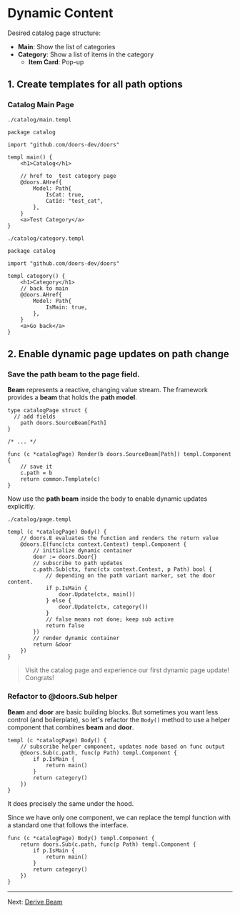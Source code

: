 # Dynamic Content

Desired catalog page structure:

* **Main**: Show the list of categories
* **Category**: Show a list of items in the category
  * **Item Card**: Pop-up

## 1. Create templates for all path options

### Catalog Main Page

`./catalog/main.templ`

```templ
package catalog

import "github.com/doors-dev/doors"

templ main() {
	<h1>Catalog</h1>

	// href to  test category page
	@doors.AHref{
		Model: Path{
			IsCat: true,
			CatId: "test_cat",
		},
	}
	<a>Test Category</a>
}
```

`./catalog/category.templ`

```templ
package catalog

import "github.com/doors-dev/doors"

templ category() {
	<h1>Category</h1>
	// back to main
	@doors.AHref{
		Model: Path{
			IsMain: true,
		},
	}
	<a>Go back</a>
}

```



## 2. Enable dynamic page updates on path change

### Save the path beam to the page field.

**Beam** represents a reactive, changing value stream. The framework provides a **beam** that holds the **path model**.

```templ
type catalogPage struct {
  // add fields
	path doors.SourceBeam[Path]
}

/* ... */

func (c *catalogPage) Render(b doors.SourceBeam[Path]) templ.Component {
	// save it
	c.path = b
	return common.Template(c)
}

```

Now use the **path beam** inside the body to enable dynamic updates explicitly.

`./catalog/page.templ`

```templ
templ (c *catalogPage) Body() {
	// doors.E evaluates the function and renders the return value
	@doors.E(func(ctx context.Context) templ.Component {
		// initialize dynamic container
		door := doors.Door{}
		// subscribe to path updates
		c.path.Sub(ctx, func(ctx context.Context, p Path) bool {
			// depending on the path variant marker, set the door content.
			if p.IsMain {
				door.Update(ctx, main())
			} else {
				door.Update(ctx, category())
			}
			// false means not done; keep sub active
			return false
		})
		// render dynamic container
		return &door
	})
}
```

> Visit the catalog page and experience our first dynamic page update! Congrats!

### Refactor to @doors.Sub helper

**Beam** and **door** are basic building blocks. But sometimes you want less control (and boilerplate), so let's refactor the `Body()` method to use a helper component that combines **beam** and  **door**.

```templ
templ (c *catalogPage) Body() {
    // subscribe helper component, updates node based on func output
	@doors.Sub(c.path, func(p Path) templ.Component {
		if p.IsMain {
			return main()
		}
		return category()
	})
}
```

It does precisely the same under the hood.

Since we have only one component, we can replace the templ function with a standard one that follows the interface.

```templ
func (c *catalogPage) Body() templ.Component {
	return doors.Sub(c.path, func(p Path) templ.Component {
		if p.IsMain {
			return main()
		}
		return category()
	})
}
```



---

Next: [Derive Beam](./06-derive-beam.md)

